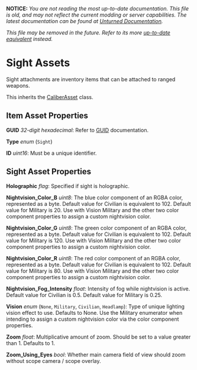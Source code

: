 **NOTICE:** *You are not reading the most up-to-date documentation. This file is old, and may not reflect the current modding or server capabilities. The latest documentation can be found at [Unturned Documentation](https://docs.smartlydressedgames.com/).*

*This file may be removed in the future. Refer to its more [up-to-date equivalent](https://docs.smartlydressedgames.com/en/stable/assets/item-asset/sight-asset.html) instead.*

Sight Assets
============

Sight attachments are inventory items that can be attached to ranged weapons.

This inherits the [CaliberAsset](/ItemAsset/CaliberAsset.md) class.

Item Asset Properties
---------------------

**GUID** *32-digit hexadecimal*: Refer to [GUID](/GUID.md) documentation.

**Type** *enum* (`Sight`)

**ID** *uint16*: Must be a unique identifier.

Sight Asset Properties
----------------------

**Holographic** *flag*: Specified if sight is holographic.

**Nightvision_Color_B** *uint8*: The blue color component of an RGBA color, represented as a byte. Default value for Civilian is equivalent to 102. Default value for Military is 20. Use with Vision Military and the other two color component properties to assign a custom nightvision color.

**Nightvision_Color_G** *uint8*: The green color component of an RGBA color, represented as a byte. Default value for Civilian is equivalent to 102. Default value for Military is 120. Use with Vision Military and the other two color component properties to assign a custom nightvision color.

**Nightvision_Color_R** *uint8*: The red color component of an RGBA color, represented as a byte. Default value for Civilian is equivalent to 102. Default value for Military is 80. Use with Vision Military and the other two color component properties to assign a custom nightvision color.

**Nightvision_Fog_Intensity** *float*: Intensity of fog while nightvision is active. Default value for Civilian is 0.5. Default value for Military is 0.25.

**Vision** *enum* (`None`, `Military`, `Civilian`, `Headlamp`): Type of unique lighting vision effect to use. Defaults to None. Use the Military enumerator when intending to assign a custom nightvision color via the color component properties.

**Zoom** *float*: Multiplicative amount of zoom. Should be set to a value greater than 1. Defaults to 1.

**Zoom\_Using\_Eyes** *bool*: Whether main camera field of view should zoom without scope camera / scope overlay.
